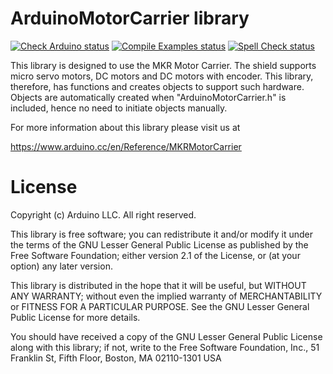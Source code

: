 # ArduinoMotorCarrier library

[![Check Arduino status](https://github.com/arduino-libraries/ArduinoMotorCarrier/actions/workflows/check-arduino.yml/badge.svg)](https://github.com/arduino-libraries/ArduinoMotorCarrier/actions/workflows/check-arduino.yml)
[![Compile Examples status](https://github.com/arduino-libraries/REPO_NAME/actions/workflows/compile-examples.yml/badge.svg)](https://github.com/arduino-libraries/REPO_NAME/actions/workflows/compile-examples.yml)
[![Spell Check status](https://github.com/arduino-libraries/ArduinoMotorCarrier/actions/workflows/spell-check.yml/badge.svg)](https://github.com/arduino-libraries/ArduinoMotorCarrier/actions/workflows/spell-check.yml)

This library is designed to use the MKR Motor Carrier. The shield supports micro servo motors, DC motors and DC motors with encoder. This library, therefore, has functions and creates objects to support such hardware. Objects are automatically created when "ArduinoMotorCarrier.h" is included, hence no need to initiate objects manually.

For more information about this library please visit us at

<https://www.arduino.cc/en/Reference/MKRMotorCarrier>
# License
Copyright (c) Arduino LLC. All right reserved.

This library is free software; you can redistribute it and/or modify it under the terms of the GNU Lesser General Public License as published by the Free Software Foundation; either version 2.1 of the License, or (at your option) any later version.

This library is distributed in the hope that it will be useful, but WITHOUT ANY WARRANTY; without even the implied warranty of MERCHANTABILITY or FITNESS FOR A PARTICULAR PURPOSE. See the GNU Lesser General Public License for more details.

You should have received a copy of the GNU Lesser General Public License along with this library; if not, write to the Free Software Foundation, Inc., 51 Franklin St, Fifth Floor, Boston, MA 02110-1301 USA

